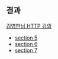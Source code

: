 ## 결과
[김영한님 HTTP 강의](https://www.inflearn.com/course/http-%EC%9B%B9-%EB%84%A4%ED%8A%B8%EC%9B%8C%ED%81%AC#)
- [section 5](https://user-images.githubusercontent.com/51107574/111895610-37ed0480-8a57-11eb-9792-730693a5b41f.png)
- [section 6](https://user-images.githubusercontent.com/51107574/111895618-40ddd600-8a57-11eb-9dc8-c0ca3c358b3c.png)
- [section 7](https://user-images.githubusercontent.com/51107574/111895628-53f0a600-8a57-11eb-9d57-34e1b094127d.png)

